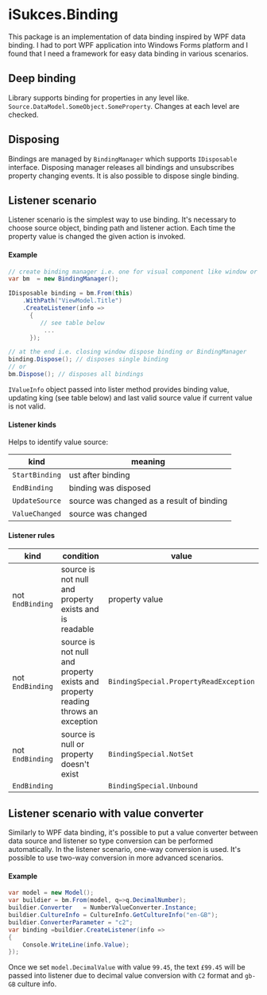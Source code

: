 # iSukces.Binding
This package is an implementation of data binding inspired by WPF data binding. I had to port WPF application into Windows Forms platform and I found that I need a framework for easy data binding in various scenarios.

## Deep binding
Library supports binding for properties in any level like. ```Source.DataModel.SomeObject.SomeProperty```. Changes at each level are checked.

## Disposing
Bindings are managed by ```BindingManager``` which supports ```IDisposable``` interface. 
Disposing manager releases all bindings and unsubscribes property changing events.
It is also possible to dispose single binding.

## Listener scenario
Listener scenario is the simplest way to use binding. It's necessary to choose source object, binding path and listener action. Each time the property value is changed the given action is invoked.

#### Example
```c#
// create binding manager i.e. one for visual component like window or user control
var bm  = new BindingManager();

IDisposable binding = bm.From(this)
    .WithPath("ViewModel.Title")
    .CreateListener(info =>
      {
         // see table below
          ...              
      });

// at the end i.e. closing window dispose binding or BindingManager
binding.Dispose(); // disposes single binding
// or
bm.Dispose(); // disposes all bindings
```

```IValueInfo``` object passed into lister method provides binding value, updating king (see table below) and last valid source value if current value is not valid. 

#### Listener kinds

Helps to identify value source:

| kind               | meaning                                   |
|--------------------|-------------------------------------------|
| ```StartBinding``` | ust after binding                         |
| ```EndBinding```   | binding was disposed                      |
| ```UpdateSource``` | source was changed as a result of binding |
| ```ValueChanged``` | source was changed                        |

#### Listener rules

| kind                                     | condition                                                                       |                    value                   |
|------------------------------------------|---------------------------------------------------------------------------------|--------------------------------------------|
| not ```EndBinding```                     | source is not null and property exists and is readable                          | property value                             |
| not ```EndBinding```                     | source is not null and property exists and property reading throws an exception | ```BindingSpecial.PropertyReadException``` |
| not ```EndBinding```                     | source is null or property doesn't exist                                        | ```BindingSpecial.NotSet```                |
| ```EndBinding```                         |                                                                                 | ```BindingSpecial.Unbound```               |


## Listener scenario with value converter

Similarly to WPF data binding, it's possible to put a value converter between data source and listener so type conversion can be performed automatically. In the listener scenario, one-way conversion is used. It's possible to use two-way conversion in more advanced scenarios.

#### Example
```c#
var model = new Model();
var buildier = bm.From(model, q=>q.DecimalNumber);
buildier.Converter   = NumberValueConverter.Instance;
buildier.CultureInfo = CultureInfo.GetCultureInfo("en-GB");
buildier.ConverterParameter = "c2";
var binding =buildier.CreateListener(info =>
{
    Console.WriteLine(info.Value);
});
```
Once we set ```model.DecimalValue``` with value ```99.45```, the text ```£99.45``` will be passed into listener due to decimal value conversion with ```C2``` format and ```gb-GB``` culture info.